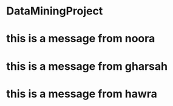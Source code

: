 # DataMiningProject

# this is a message from noora
# this is a message from gharsah
# this is a message from hawra
